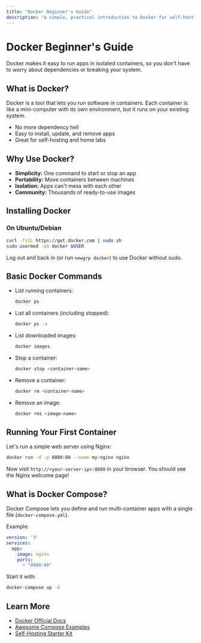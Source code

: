 ```yaml
---
title: "Docker Beginner's Guide"
description: "A simple, practical introduction to Docker for self-hosting."
---
```


# Docker Beginner's Guide

Docker makes it easy to run apps in isolated containers, so you don't have to worry about dependencies or breaking your system.


## What is Docker?

Docker is a tool that lets you run software in containers. Each container is like a mini-computer with its own environment, but it runs on your existing system.

- No more dependency hell
- Easy to install, update, and remove apps
- Great for self-hosting and home labs

## Why Use Docker?

- **Simplicity:** One command to start or stop an app
- **Portability:** Move containers between machines
- **Isolation:** Apps can't mess with each other
- **Community:** Thousands of ready-to-use images


## Installing Docker

### On Ubuntu/Debian

```bash
curl -fsSL https://get.docker.com | sudo sh
sudo usermod -aG docker $USER
```

Log out and back in (or run `newgrp docker`) to use Docker without sudo.


## Basic Docker Commands

- List running containers:
  ```bash
  docker ps
  ```
- List all containers (including stopped):
  ```bash
  docker ps -a
  ```
- List downloaded images:
  ```bash
  docker images
  ```
- Stop a container:
  ```bash
  docker stop <container-name>
  ```
- Remove a container:
  ```bash
  docker rm <container-name>
  ```
- Remove an image:
  ```bash
  docker rmi <image-name>
  ```


## Running Your First Container

Let's run a simple web server using Nginx:

```bash
docker run -d -p 8080:80 --name my-nginx nginx
```

Now visit `http://<your-server-ip>:8080` in your browser. You should see the Nginx welcome page!


## What is Docker Compose?

Docker Compose lets you define and run multi-container apps with a single file (`docker-compose.yml`).

Example:

```yaml
version: '3'
services:
  app:
    image: nginx
    ports:
      - "8080:80"
```

Start it with:

```bash
docker-compose up -d
```


## Learn More

- [Docker Official Docs](https://docs.docker.com/)
- [Awesome Compose Examples](https://github.com/docker/awesome-compose)
- [Self-Hosting Starter Kit](./beginners-guide.md)